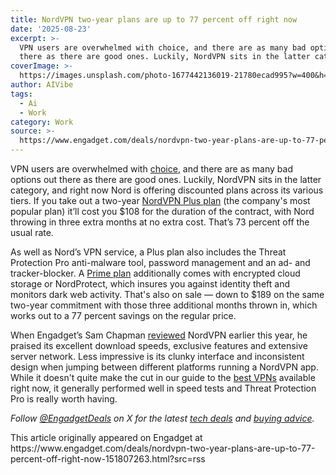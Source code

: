 ```yaml
---
title: NordVPN two-year plans are up to 77 percent off right now
date: '2025-08-23'
excerpt: >-
  VPN users are overwhelmed with choice, and there are as many bad options out
  there as there are good ones. Luckily, NordVPN sits in the latter categor...
coverImage: >-
  https://images.unsplash.com/photo-1677442136019-21780ecad995?w=400&h=200&fit=crop&auto=format
author: AIVibe
tags:
  - Ai
  - Work
category: Work
source: >-
  https://www.engadget.com/deals/nordvpn-two-year-plans-are-up-to-77-percent-off-right-now-151807263.html?src=rss
---
```

<p>VPN users are overwhelmed with <a data-i13n="cpos:1;pos:1" href="https://www.engadget.com/cybersecurity/vpn/best-vpn-130004396.html">choice</a>, and there are as many bad options out there as there are good ones. Luckily, NordVPN sits in the latter category, and right now Nord is offering discounted plans across its various tiers. If you take out a two-year <a data-i13n="elm:affiliate_link;sellerN:NordVPN;elmt:;cpos:2;pos:1" href="https://shopping.yahoo.com/rdlw?merchantId=c52a3d27-2d9a-44d8-8cf2-6f6387b122a0&amp;siteId=us-engadget&amp;pageId=1p-autolink&amp;contentUuid=0069d326-45b9-43cf-9dfd-1b9decf5fc9a&amp;featureId=text-link&amp;merchantName=NordVPN&amp;linkText=NordVPN+Plus+plan&amp;custData=eyJzb3VyY2VOYW1lIjoiV2ViLURlc2t0b3AtVmVyaXpvbiIsImxhbmRpbmdVcmwiOiJodHRwczovL25vcmR2cG4uY29tL3ByaWNpbmcvIiwiY29udGVudFV1aWQiOiIwMDY5ZDMyNi00NWI5LTQzY2YtOWRmZC0xYjlkZWNmNWZjOWEiLCJvcmlnaW5hbFVybCI6Imh0dHBzOi8vbm9yZHZwbi5jb20vcHJpY2luZy8ifQ&amp;signature=AQAAAaVM0v5b5iPZc7x5Rcgc-ebmyr7sBiVAGPauCrl93EOx&amp;gcReferrer=https%3A%2F%2Fnordvpn.com%2Fpricing%2F" class="rapid-with-clickid" data-original-link="https://nordvpn.com/pricing/">NordVPN Plus plan</a> (the company's most popular plan) it’ll cost you $108 for the duration of the contract, with Nord throwing in three extra months at no extra cost. That’s 73 percent off the usual rate.</p> 
<p>As well as Nord’s VPN service, a Plus plan also includes the Threat Protection Pro anti-malware tool, password management and an ad- and tracker-blocker. A <a data-i13n="elm:affiliate_link;sellerN:NordVPN;elmt:;cpos:3;pos:1" href="https://shopping.yahoo.com/rdlw?merchantId=c52a3d27-2d9a-44d8-8cf2-6f6387b122a0&amp;siteId=us-engadget&amp;pageId=1p-autolink&amp;contentUuid=0069d326-45b9-43cf-9dfd-1b9decf5fc9a&amp;featureId=text-link&amp;merchantName=NordVPN&amp;linkText=Prime+plan&amp;custData=eyJzb3VyY2VOYW1lIjoiV2ViLURlc2t0b3AtVmVyaXpvbiIsImxhbmRpbmdVcmwiOiJodHRwczovL25vcmR2cG4uY29tL3ByaWNpbmcvIiwiY29udGVudFV1aWQiOiIwMDY5ZDMyNi00NWI5LTQzY2YtOWRmZC0xYjlkZWNmNWZjOWEiLCJvcmlnaW5hbFVybCI6Imh0dHBzOi8vbm9yZHZwbi5jb20vcHJpY2luZy8ifQ&amp;signature=AQAAAaVM0v5b5iPZc7x5Rcgc-ebmyr7sBiVAGPauCrl93EOx&amp;gcReferrer=https%3A%2F%2Fnordvpn.com%2Fpricing%2F" class="rapid-with-clickid" data-original-link="https://nordvpn.com/pricing/">Prime plan</a> additionally comes with encrypted cloud storage or NordProtect, which insures you against identity theft and monitors dark web activity. That's also on sale — down to $189 on the same two-year commitment with those three additional months thrown in, which works out to a 77 percent savings on the regular price.</p> <span id="end-legacy-contents"></span> 
<p> <core-commerce id="fbf9ebf0dc9349a9b04526908898171d" data-type="product-list" data-original-url="https://nordvpn.com/pricing/"></core-commerce></p> 
<p>When Engadget’s Sam Chapman <a data-i13n="cpos:4;pos:1" href="https://www.engadget.com/cybersecurity/vpn/nordvpn-review-2025-innovative-features-a-few-missteps-163000578.html">reviewed</a> NordVPN earlier this year, he praised its excellent download speeds, exclusive features and extensive server network. Less impressive is its clunky interface and inconsistent design when jumping between different platforms running a NordVPN app. While it doesn't quite make the cut in our guide to the <a data-i13n="cpos:5;pos:1" href="https://www.engadget.com/cybersecurity/vpn/best-vpn-130004396.html">best VPNs</a> available right now, it generally performed well in speed tests and Threat Protection Pro is really worth having.</p> 
<p><em>Follow </em><a data-i13n="cpos:6;pos:1" href="https://twitter.com/EngadgetDeals"><em>@EngadgetDeals</em></a><em> on X for the latest </em><a data-i13n="cpos:7;pos:1" href="https://www.engadget.com/deals/"><em>tech deals</em></a><em> and </em><a data-i13n="cpos:8;pos:1" href="https://www.engadget.com/best-tech/"><em>buying advice</em></a><em>.</em></p>This article originally appeared on Engadget at https://www.engadget.com/deals/nordvpn-two-year-plans-are-up-to-77-percent-off-right-now-151807263.html?src=rss
